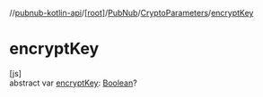 //[pubnub-kotlin-api](../../../../index.md)/[[root]](../../index.md)/[PubNub](../index.md)/[CryptoParameters](index.md)/[encryptKey](encrypt-key.md)

# encryptKey

[js]\
abstract var [encryptKey](encrypt-key.md): [Boolean](https://kotlinlang.org/api/latest/jvm/stdlib/kotlin-stdlib/kotlin/-boolean/index.html)?
